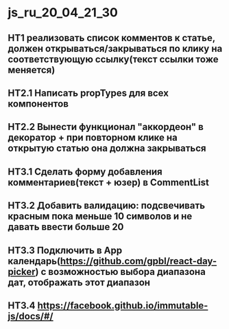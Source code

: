 # js_ru_20_04_21_30

## HT1 реализовать список комментов к статье, должен открываться/закрываться по клику на соответствующую ссылку(текст ссылки тоже меняется)

## HT2.1 Написать propTypes для всех компонентов
## HT2.2 Вынести функционал "аккордеон" в декоратор + при повторном клике на открытую статью она должна закрываться

## HT3.1 Сделать форму добавления комментариев(текст + юзер) в CommentList
## HT3.2 Добавить валидацию: подсвечивать красным пока меньше 10 символов и не давать ввести больше 20
## HT3.3 Подключить в App календарь(https://github.com/gpbl/react-day-picker) с возможностью выбора диапазона дат, отображать этот диапазон
## HT3.4 https://facebook.github.io/immutable-js/docs/#/